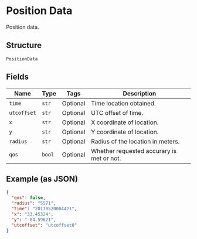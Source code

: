 
# Position Data

Position data.

## Structure

`PositionData`

## Fields

| Name | Type | Tags | Description |
|  --- | --- | --- | --- |
| `time` | `str` | Optional | Time location obtained. |
| `utcoffset` | `str` | Optional | UTC offset of time. |
| `x` | `str` | Optional | X coordinate of location. |
| `y` | `str` | Optional | Y coordinate of location. |
| `radius` | `str` | Optional | Radius of the location in meters. |
| `qos` | `bool` | Optional | Whether requested accurary is met or not. |

## Example (as JSON)

```json
{
  "qos": false,
  "radius": "5571",
  "time": "20170520004421",
  "x": "33.45324",
  "y": "-84.59621",
  "utcoffset": "utcoffset0"
}
```

